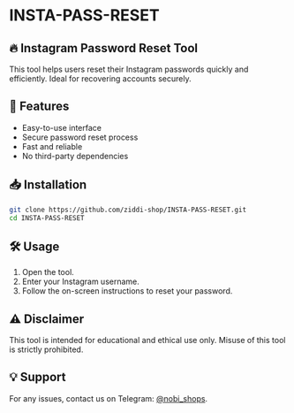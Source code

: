 # INSTA-PASS-RESET

## 🔥 Instagram Password Reset Tool
This tool helps users reset their Instagram passwords quickly and efficiently. Ideal for recovering accounts securely.

## 🚀 Features
- Easy-to-use interface
- Secure password reset process
- Fast and reliable
- No third-party dependencies

## 📥 Installation
```bash
git clone https://github.com/ziddi-shop/INSTA-PASS-RESET.git
cd INSTA-PASS-RESET
```

## 🛠 Usage
1. Open the tool.
2. Enter your Instagram username.
3. Follow the on-screen instructions to reset your password.

## ⚠ Disclaimer
This tool is intended for educational and ethical use only. Misuse of this tool is strictly prohibited.

## 💡 Support
For any issues, contact us on Telegram: [@nobi_shops](https://t.me/nobi_shops).

